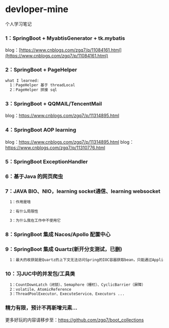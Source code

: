 # devloper-mine
个人学习笔记

### 1：SpringBoot + MyabtisGenerator + tk.mybatis
blog：[https://www.cnblogs.com/zgq7/p/11084161.html](https://www.cnblogs.com/zgq7/p/11084161.html)

### 2：SpringBoot + PageHelper
```diff
what I learned:
  1：PageHelper 基于 threadLocal
  2：PageHelper 拼接 sql
```
### 3：SpringBoot + QQMAIL/TencentMail
blog：https://www.cnblogs.com/zgq7/p/11314895.html

### 4：SpringBoot AOP learning
blog：https://www.cnblogs.com/zgq7/p/11314895.html
blog：https://www.cnblogs.com/zgq7/p/11310776.html

### 5：SpringBoot ExceptionHandler

### 6：基于Java 的网页爬虫

### 7：JAVA BIO、NIO，learning socket通信、learning websocket
```diff
  1：作用是啥
  
  2：有什么局限性
  
  3：为什么我在工作中不使用它
```
### 8：SpringBoot 集成 Nacos/Apollo 配置中心

### 9：SpringBoot 集成 Quartz(新开分支测试，已删)
```diff  
  1：最大的收获就是Quartz的上下文无法访问Spring的IOC容器获取bean，只能通过ApplicationContext 来获取容器中的Bean
```
### 10：习JUC中的并发包/工具类 
```diff
  1：CountDownLatch（闭锁）、Semaphore（栅栏）、CyclicBarrier（屏障）
  2：volatile、AtomicReference
  3：ThreadPoolExecutor、ExecuteService、Executors ...
```
### 精力有限，预计不再新增元素...
更多好玩的内容请移步至：https://github.com/zgq7/boot_collections

